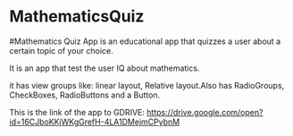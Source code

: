 # MathematicsQuiz


#Mathematics Quiz App is an educational app that quizzes a user about a certain topic of your choice. 

It is an app that test the user IQ about mathematics.

it has view groups like: linear layout, Relative layout.Also has RadioGroups, CheckBoxes, RadioButtons and a Button.

This is the link of the app to GDRIVE: https://drive.google.com/open?id=16CJboKKjWKgGrefH-4LA1DMejmCPybnM
